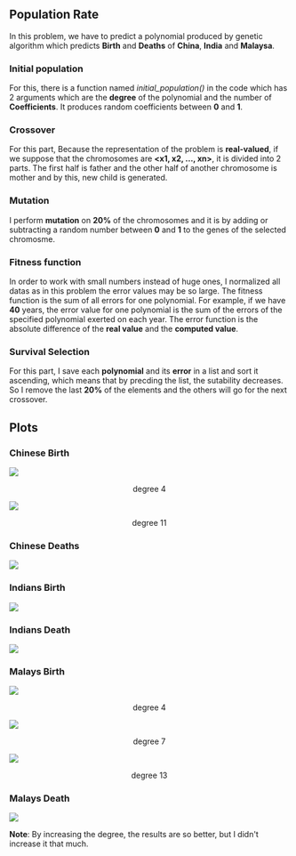 ## Population Rate

In this problem, we have to predict a polynomial produced by genetic algorithm which predicts **Birth** and **Deaths** of **China**, **India** and **Malaysa**.

### Initial population
For this, there is a function named *initial_population()* in the code which has 2 arguments which are the **degree** of the polynomial and the number of **Coefficients**. It produces random coefficients between **0** and **1**.

### Crossover
For this part, Because the representation of the problem is **real-valued**, if we suppose that the chromosomes are **<x1, x2, ..., xn>**, it is divided into 2 parts. The first half is father and the other half of another chromosome is mother and by this, new child is generated.

### Mutation
I perform **mutation** on **20%** of the chromosomes and it is by adding or subtracting a random number between **0** and **1** to the genes of the selected chromosme.

### Fitness function
In order to work with small numbers instead of huge ones, I normalized all datas as in this problem the error values may be so large. The fitness function is the sum of all errors for one polynomial. For example, if we have **40** years, the error value for one polynomial is the sum of the errors of the specified polynomial exerted on each year. The error function is the absolute difference of the **real value** and the **computed value**.

### Survival Selection
For this part, I save each **polynomial** and its **error** in a list and sort it ascending, which means that by precding the list, the sutability decreases. So I remove the last **20%** of the elements and the others will go for the next crossover.

## Plots

### Chinese Birth

<img src='plots/ch_b.png'></img>
<p align='center'>degree 4</p>

<img src='plots/ch_b_2.png'></img>
<p align='center'>degree 11</p>


### Chinese Deaths
<img src='plots/ch_d.png'></img>


### Indians Birth
<img src='plots/in_b.png'></img>


### Indians Death
<img src='plots/in_d.png'></img>


### Malays Birth
<img src='plots/ml_b.png'></img>
<p align='center'>degree 4</p>


<img src='plots/ml_b_2.png'></img>
<p align='center'>degree 7</p>


<img src='plots/ml_b_3.png'></img>
<p align='center'>degree 13</p>


### Malays Death
<img src='plots/ml_d.png'></img>


**Note**: By increasing the degree, the results are so better, but I didn't increase it that much.